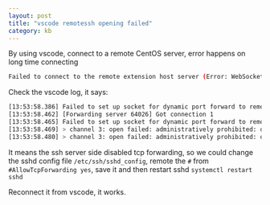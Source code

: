 ```yaml
---
layout: post
title: "vscode remotessh opening failed"
category: kb
---
```


By using vscode, connect to a remote CentOS server, error happens on long time connecting

```bash
Failed to connect to the remote extension host server (Error: WebSocket close with status code 1006)
```

Check the vscode log, it says:

```bash
[13:53:58.386] Failed to set up socket for dynamic port forward to remote port 39105: Socket closed. Is the remote port correct?
[13:53:58.462] [Forwarding server 64026] Got connection 1
[13:53:58.465] Failed to set up socket for dynamic port forward to remote port 39105: Socket closed. Is the remote port correct?
[13:53:58.469] > channel 3: open failed: administratively prohibited: open failed
[13:53:58.480] > channel 3: open failed: administratively prohibited: open failed
```

It means the ssh server side disabled tcp forwarding, so we could change the sshd config file `/etc/ssh/sshd_config`, remote the `#` from `#AllowTcpForwarding yes`,
save it and then restart sshd `systemctl restart sshd`

Reconnect it from vscode, it works.
